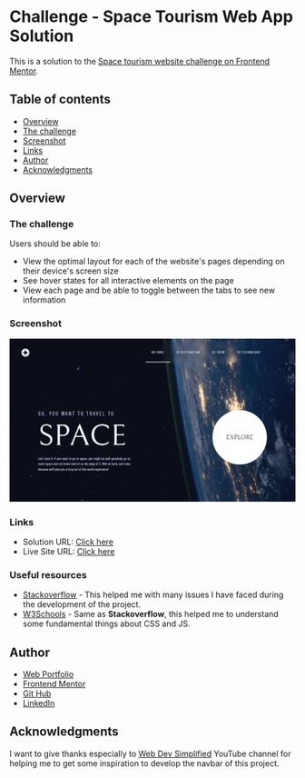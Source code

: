 # Challenge - Space Tourism Web App Solution

This is a solution to the [Space tourism website challenge on Frontend Mentor](https://www.frontendmentor.io/challenges/space-tourism-multipage-website-gRWj1URZ3).
 
## Table of contents

- [Overview](#overview)
- [The challenge](#the-challenge)
- [Screenshot](#screenshot)
- [Links](#links)
- [Author](#author)
- [Acknowledgments](#acknowledgments)

## Overview

### The challenge

Users should be able to:

- View the optimal layout for each of the website's pages depending on their device's screen size
- See hover states for all interactive elements on the page
- View each page and be able to toggle between the tabs to see new information

### Screenshot

![](assets/readme/homepage.png)

### Links

- Solution URL: [Click here](https://www.frontendmentor.io/solutions/space-tourism-multipage-website-1DWxFcFiU)
- Live Site URL: [Click here](https://space-tourism-multi-page-website-one.vercel.app/)


### Useful resources 

- [Stackoverflow](https://stackoverflow.com/) - This helped me with many issues I have faced during the development of the project.
- [W3Schools](https://www.w3schools.com/) - Same as **Stackoverflow**, this helped me to understand some fundamental things about CSS and JS.

## Author

- [Web Portfolio](https://www.manueldinisjunior.com)
- [Frontend Mentor](https://www.frontendmentor.io/profile/manueldinisjunior)
- [Git Hub](https://github.com/manueldinisjunior)
- [LinkedIn](https://www.linkedin.com/in/manueldinisjunior)
 
## Acknowledgments

I want to give thanks especially to [Web Dev Simplified](https://youtu.be/At4B7A4GOPg) YouTube channel for helping me to get some inspiration to develop the navbar of this project.
